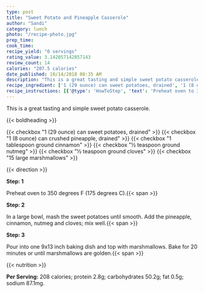 ```yaml
---
type: post
title: "Sweet Potato and Pineapple Casserole"
author: "Sandi"
category: lunch
photo: "/recipe-photo.jpg"
prep_time: 
cook_time: 
recipe_yield: "6 servings"
rating_value: 3.142857142857143
review_count: 14
calories: "207.5 calories"
date_published: 10/14/2018 08:35 AM
description: "This is a great tasting and simple sweet potato casserole."
recipe_ingredient: ['1 (29 ounce) can sweet potatoes, drained', '1 (8 ounce) can crushed pineapple, drained', '1 tablespoon ground cinnamon', '½ teaspoon ground nutmeg', '½ teaspoon ground cloves', '15 large marshmallows']
recipe_instructions: [{'@type': 'HowToStep', 'text': 'Preheat oven to 350 degrees F (175 degrees C).\n'}, {'@type': 'HowToStep', 'text': 'In a large bowl, mash the sweet potatoes until smooth. Add the pineapple, cinnamon, nutmeg and cloves; mix well.\n'}, {'@type': 'HowToStep', 'text': 'Pour into one 9x13 inch baking dish and top with marshmallows. Bake for 20 minutes or until marshmallows are golden.\n'}]
---
```


This is a great tasting and simple sweet potato casserole. 

{{< boldheading >}}

{{< checkbox "1 (29 ounce) can sweet potatoes, drained" >}}
{{< checkbox "1 (8 ounce) can crushed pineapple, drained" >}}
{{< checkbox "1 tablespoon ground cinnamon" >}}
{{< checkbox "½ teaspoon ground nutmeg" >}}
{{< checkbox "½ teaspoon ground cloves" >}}
{{< checkbox "15  large marshmallows" >}}


{{< direction >}}

**Step: 1**

Preheat oven to 350 degrees F (175 degrees C).{{< span >}}

**Step: 2**

In a large bowl, mash the sweet potatoes until smooth. Add the pineapple, cinnamon, nutmeg and cloves; mix well.{{< span >}}

**Step: 3**

Pour into one 9x13 inch baking dish and top with marshmallows. Bake for 20 minutes or until marshmallows are golden.{{< span >}}

{{< nutrition >}}

**Per Serving:** 208 calories; protein 2.8g; carbohydrates 50.2g; fat 0.5g; sodium 87.1mg.